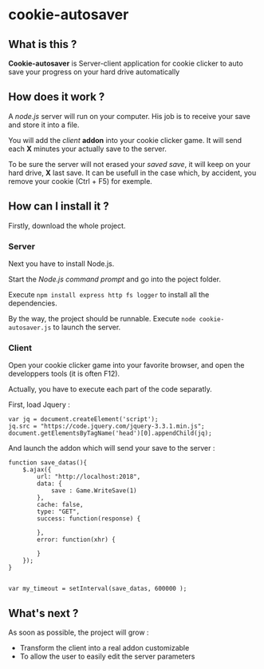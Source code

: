 # cookie-autosaver

## What is this ?

**Cookie-autosaver** is Server-client application for cookie clicker to auto save your progress on your hard drive automatically

## How does it work ?

A *node.js* server will run on your computer. His job is to receive your save and store it into a file.

You will add the *client* **addon** into your cookie clicker game. It will send each **X** minutes your actually save to the server.

To be sure the server will not erased your *saved save*, it will keep on your hard drive, **X** last save. It can be usefull in the case which, by accident, you remove your cookie (Ctrl + F5) for exemple.

## How can I install it ?

Firstly, download the whole project. 

### Server

Next you have to install Node.js.

Start the *Node.js command prompt* and go into the poject folder.

Execute `npm install express http fs logger` to install all the dependencies.

By the way, the project should be runnable. Execute `node cookie-autosaver.js` to launch the server.

### Client

Open your cookie clicker game into your favorite browser, and open the developpers tools (it is often F12).

Actually, you have to execute each part of the code separatly.

First, load Jquery : 

```
var jq = document.createElement('script');
jq.src = "https://code.jquery.com/jquery-3.3.1.min.js";
document.getElementsByTagName('head')[0].appendChild(jq);
```

And launch the addon which will send your save to the server : 

```
function save_datas(){
    $.ajax({
        url: "http://localhost:2018",
        data: { 
            save : Game.WriteSave(1)
        },
        cache: false,
        type: "GET",
        success: function(response) {

        },
        error: function(xhr) {

        }
    });
}


var my_timeout = setInterval(save_datas, 600000 );
```

## What's next ?

As soon as possible, the project will grow :

* Transform the client into a real addon customizable
* To allow the user to easily edit the server parameters